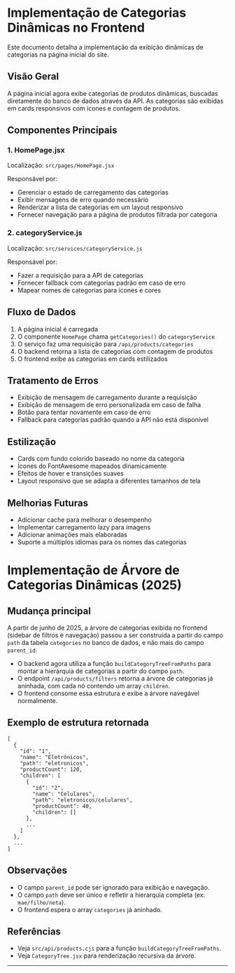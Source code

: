 # Implementação de Categorias Dinâmicas no Frontend

Este documento detalha a implementação da exibição dinâmicas de categorias na página inicial do site.

## Visão Geral

A página inicial agora exibe categorias de produtos dinâmicas, buscadas diretamente do banco de dados através da API. As categorias são exibidas em cards responsivos com ícones e contagem de produtos.

## Componentes Principais

### 1. HomePage.jsx

Localização: `src/pages/HomePage.jsx`

Responsável por:
- Gerenciar o estado de carregamento das categorias
- Exibir mensagens de erro quando necessário
- Renderizar a lista de categorias em um layout responsivo
- Fornecer navegação para a página de produtos filtrada por categoria

### 2. categoryService.js

Localização: `src/services/categoryService.js`

Responsável por:
- Fazer a requisição para a API de categorias
- Fornecer fallback com categorias padrão em caso de erro
- Mapear nomes de categorias para ícones e cores

## Fluxo de Dados

1. A página inicial é carregada
2. O componente `HomePage` chama `getCategories()` do `categoryService`
3. O serviço faz uma requisição para `/api/products/categories`
4. O backend retorna a lista de categorias com contagem de produtos
5. O frontend exibe as categorias em cards estilizados

## Tratamento de Erros

- Exibição de mensagem de carregamento durante a requisição
- Exibição de mensagem de erro personalizada em caso de falha
- Botão para tentar novamente em caso de erro
- Fallback para categorias padrão quando a API não está disponível

## Estilização

- Cards com fundo colorido baseado no nome da categoria
- Ícones do FontAwesome mapeados dinamicamente
- Efeitos de hover e transições suaves
- Layout responsivo que se adapta a diferentes tamanhos de tela

## Melhorias Futuras

- Adicionar cache para melhorar o desempenho
- Implementar carregamento lazy para imagens
- Adicionar animações mais elaboradas
- Suporte a múltiplos idiomas para os nomes das categorias

# Implementação de Árvore de Categorias Dinâmicas (2025)

## Mudança principal
A partir de junho de 2025, a árvore de categorias exibida no frontend (sidebar de filtros e navegação) passou a ser construída a partir do campo `path` da tabela `categories` no banco de dados, e não mais do campo `parent_id`.

- O backend agora utiliza a função `buildCategoryTreeFromPaths` para montar a hierarquia de categorias a partir do campo `path`.
- O endpoint `/api/products/filters` retorna a árvore de categorias já aninhada, com cada nó contendo um array `children`.
- O frontend consome essa estrutura e exibe a árvore navegável normalmente.

## Exemplo de estrutura retornada

```
[
  {
    "id": "1",
    "name": "Eletrônicos",
    "path": "eletronicos",
    "productCount": 120,
    "children": [
      {
        "id": "2",
        "name": "Celulares",
        "path": "eletronicos/celulares",
        "productCount": 40,
        "children": []
      },
      ...
    ]
  },
  ...
]
```

## Observações
- O campo `parent_id` pode ser ignorado para exibição e navegação.
- O campo `path` deve ser único e refletir a hierarquia completa (ex: `mae/filho/neta`).
- O frontend espera o array `categories` já aninhado.

## Referências
- Veja `src/api/products.cjs` para a função `buildCategoryTreeFromPaths`.
- Veja `CategoryTree.jsx` para renderização recursiva da árvore.

---
